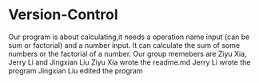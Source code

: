 # Version-Control
Our program is about calculating,it needs a operation name input (can be sum or factorial) and a number input. It can calculate the sum of some numbers or the factorial of a number.
Our group memebers are Ziyu Xia, Jerry Li and Jingxian Liu
Ziyu Xia wrote the readme.md
Jerry Li wrote the program
Jingxian Liu edited the program